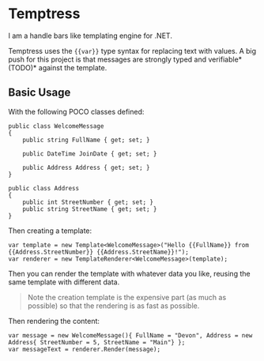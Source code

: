 # Temptress
I am a handle bars like templating engine for .NET.

Temptress uses the `{{var}}` type syntax for replacing text with values.
A big push for this project is that messages are strongly typed and verifiable*(TODO)* against the template.

## Basic Usage

With the following POCO classes defined:

    public class WelcomeMessage
    {
        public string FullName { get; set; }

        public DateTime JoinDate { get; set; }

        public Address Address { get; set; }
    }
    
    public class Address
    {
        public int StreetNumber { get; set; }
        public string StreetName { get; set; }
    }
 
 Then creating a template:   
 
    var template = new Template<WelcomeMessage>("Hello {{FullName}} from {{Address.StreetNumber}} {{Address.StreetName}}!");
    var renderer = new TemplateRenderer<WelcomeMessage>(template);
    
Then you can render the template with whatever data you like, reusing the same template with different data.

> Note the creation template is the expensive part (as much as possible) so that the rendering is as fast as possible.

Then rendering the content:

    var message = new WelcomeMessage(){ FullName = "Devon", Address = new Address{ StreetNumber = 5, StreetName = "Main"} };
    var messageText = renderer.Render(message);
    